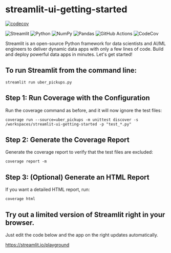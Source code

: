 # streamlit-ui-getting-started

[![codecov](https://codecov.io/gh/gsaini/streamlit-ui-getting-started/graph/badge.svg?token=3AF9C435OO)](https://codecov.io/gh/gsaini/streamlit-ui-getting-started)

![Streamlit](https://img.shields.io/badge/Streamlit-%23FE4B4B.svg?style=for-the-badge&logo=streamlit&logoColor=white)
![Python](https://img.shields.io/badge/python-3670A0?style=for-the-badge&logo=python&logoColor=ffdd54)
![NumPy](https://img.shields.io/badge/numpy-%23013243.svg?style=for-the-badge&logo=numpy&logoColor=white)
![Pandas](https://img.shields.io/badge/pandas-%23150458.svg?style=for-the-badge&logo=pandas&logoColor=white)
![GitHub Actions](https://img.shields.io/badge/github%20actions-%232671E5.svg?style=for-the-badge&logo=githubactions&logoColor=white)
![CodeCov](https://img.shields.io/badge/codecov-%23ff0077.svg?style=for-the-badge&logo=codecov&logoColor=white)


Streamlit is an open-source Python framework for data scientists and AI/ML engineers to deliver dynamic data apps with only a few lines of code. Build and deploy powerful data apps in minutes. Let's get started!

## To run Streamlit from the command line:
```
streamlit run uber_pickups.py
```

## Step 1: Run Coverage with the Configuration
Run the coverage command as before, and it will now ignore the test files:

```
coverage run --source=uber_pickups -m unittest discover -s /workspaces/streamlit-ui-getting-started -p "test_*.py"
```

## Step 2: Generate the Coverage Report
Generate the coverage report to verify that the test files are excluded:
```
coverage report -m
```

## Step 3: (Optional) Generate an HTML Report
If you want a detailed HTML report, run:
```
coverage html
```


## Try out a limited version of Streamlit right in your browser.

Just edit the code below and the app on the right updates automatically. 

https://streamlit.io/playground



